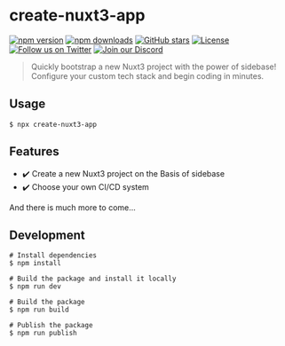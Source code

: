 # create-nuxt3-app

[![npm version][npm-version-src]][npm-version-href]
[![npm downloads][npm-downloads-src]][npm-downloads-href]
[![GitHub stars](https://badgen.net/github/stars/sidebase/create-nuxt3-app)](https://GitHub.com/sidebase/create-nuxt3-app/)
[![License][license-src]][license-href]
[![Follow us on Twitter](https://badgen.net/badge/icon/twitter?icon=twitter&label)](https://twitter.com/sidebase_io)
[![Join our Discord](https://badgen.net/badge/icon/discord?icon=discord&label)](https://discord.gg/9MUHR8WT9B)

> Quickly bootstrap a new Nuxt3 project with the power of sidebase! Configure your custom tech stack and begin coding in minutes.

## Usage

```shell
$ npx create-nuxt3-app
```

## Features

- ✔️ Create a new Nuxt3 project on the Basis of sidebase
- ✔️ Choose your own CI/CD system

And there is much more to come...

## Development

```shell
# Install dependencies
$ npm install

# Build the package and install it locally
$ npm run dev

# Build the package
$ npm run build

# Publish the package
$ npm run publish
```

<!-- Badges -->
[npm-version-src]: https://img.shields.io/npm/v/create-nuxt3-app/latest.svg
[npm-version-href]: https://npmjs.com/package/create-nuxt3-app

[npm-downloads-src]: https://img.shields.io/npm/dt/create-nuxt3-app.svg
[npm-downloads-href]: https://npmjs.com/package/create-nuxt3-app

[license-src]: https://img.shields.io/npm/l/create-nuxt3-app.svg
[license-href]: https://npmjs.com/package/create-nuxt3-app
